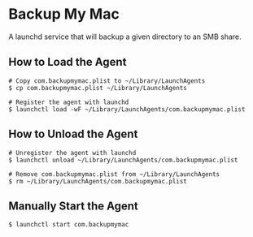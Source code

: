 # Backup My Mac

A launchd service that will backup a given directory to an SMB share.

## How to Load the Agent

    # Copy com.backupmymac.plist to ~/Library/LaunchAgents
    $ cp com.backupmymac.plist ~/Library/LaunchAgents

    # Register the agent with launchd
    $ launchctl load -wF ~/Library/LaunchAgents/com.backupmymac.plist

## How to Unload the Agent

    # Unregister the agent with launchd
    $ launchctl unload ~/Library/LaunchAgents/com.backupmymac.plist

    # Remove com.backupmymac.plist from ~/Library/LaunchAgents
    $ rm ~/Library/LaunchAgents/com.backupmymac.plist

## Manually Start the Agent

    $ launchctl start com.backupmymac
